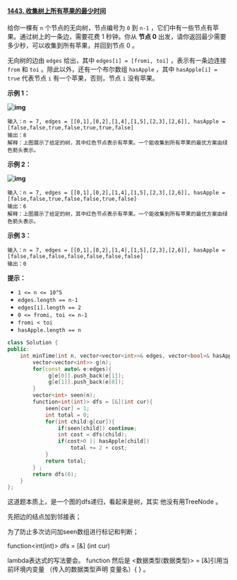 #### [1443. 收集树上所有苹果的最少时间](https://leetcode-cn.com/problems/minimum-time-to-collect-all-apples-in-a-tree/)

给你一棵有 `n` 个节点的无向树，节点编号为 `0` 到 `n-1` ，它们中有一些节点有苹果。通过树上的一条边，需要花费 1 秒钟。你从 **节点 0** 出发，请你返回最少需要多少秒，可以收集到所有苹果，并回到节点 0 。

无向树的边由 `edges` 给出，其中 `edges[i] = [fromi, toi]` ，表示有一条边连接 `from` 和 `toi` 。除此以外，还有一个布尔数组 `hasApple` ，其中 `hasApple[i] = true` 代表节点 `i` 有一个苹果，否则，节点 `i` 没有苹果。

 

**示例 1：**

**![img](https://assets.leetcode-cn.com/aliyun-lc-upload/uploads/2020/05/10/min_time_collect_apple_1.png)**

```
输入：n = 7, edges = [[0,1],[0,2],[1,4],[1,5],[2,3],[2,6]], hasApple = [false,false,true,false,true,true,false]
输出：8 
解释：上图展示了给定的树，其中红色节点表示有苹果。一个能收集到所有苹果的最优方案由绿色箭头表示。
```

**示例 2：**

**![img](https://assets.leetcode-cn.com/aliyun-lc-upload/uploads/2020/05/10/min_time_collect_apple_2.png)**

```
输入：n = 7, edges = [[0,1],[0,2],[1,4],[1,5],[2,3],[2,6]], hasApple = [false,false,true,false,false,true,false]
输出：6
解释：上图展示了给定的树，其中红色节点表示有苹果。一个能收集到所有苹果的最优方案由绿色箭头表示。
```

**示例 3：**

```
输入：n = 7, edges = [[0,1],[0,2],[1,4],[1,5],[2,3],[2,6]], hasApple = [false,false,false,false,false,false,false]
输出：0
```

 

**提示：**

- `1 <= n <= 10^5`
- `edges.length == n-1`
- `edges[i].length == 2`
- `0 <= fromi, toi <= n-1`
- `fromi < toi`
- `hasApple.length == n`

```cpp
class Solution {
public:
    int minTime(int n, vector<vector<int>>& edges, vector<bool>& hasApple) {
        vector<vector<int>> g(n);
        for(const auto& e:edges){
             g[e[0]].push_back(e[1]);
             g[e[1]].push_back(e[0]);
        }
        vector<int> seen(n);
        function<int(int)> dfs = [&](int cur){
            seen[cur] = 1;
            int total = 0;
            for(int child:g[cur]){
                if(seen[child]) continue;
                int cost = dfs(child);
                if(cost>0 || hasApple[child])
                    total += 2 + cost;
            }
            return total;
        } ;
        return dfs(0);
    }
};
```

这道题本质上，是一个图的dfs递归，看起来是树，其实 他没有用TreeNode 。

先把边的结点加到邻接表；

为了防止多次访问加seen数组进行标记和判断；

function<int(int)> dfs = [&] (int cur)

lambda表达式的写法要会。 function 然后是 <数据类型(数据类型)>  = [&]引用当前环境内变量 （传入的数据类型声明      变量名）{     }   。